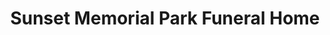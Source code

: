 ---
title: "Sunset Memorial Park Funeral Home"
url: /coos-bay/sunset-memorial-park-funeral-home/
shop: Bestattungen
---
